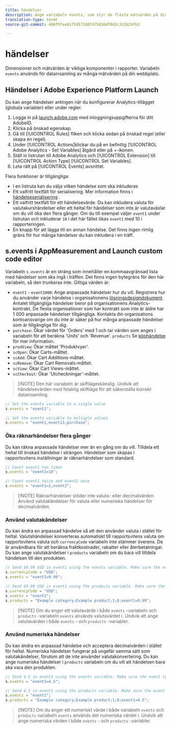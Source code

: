 ```yaml
---
title: händelser
description: Ange variabeln events, som styr de flesta mätvärden på din webbplats.
translation-type: tm+mt
source-git-commit: 468f97ee61f5d573d07475836df8d2c313b29fb3

---
```



# händelser

Dimensioner och mätvärden är viktiga komponenter i rapporter. Variabeln `events` används för datainsamling av många mätvärden på din webbplats.

## Händelser i Adobe Experience Platform Launch

Du kan ange händelser antingen när du konfigurerar Analytics-tillägget (globala variabler) eller under regler.

1. Logga in på [launch.adobe.com](https://launch.adobe.com) med inloggningsuppgifterna för ditt AdobeID.
2. Klicka på önskad egenskap.
3. Gå till [!UICONTROL Rules] fliken och klicka sedan på önskad regel (eller skapa en regel).
4. Under [!UICONTROL Actions]klickar du på en befintlig [!UICONTROL Adobe Analytics - Set Variables] åtgärd eller på +-ikonen.
5. Ställ in listrutan till Adobe Analytics och [!UICONTROL Extension] till [!UICONTROL Action Type] [!UICONTROL Set Variables].
6. Leta rätt på [!UICONTROL Events] avsnittet.

Flera funktioner är tillgängliga:

* I en listruta kan du välja vilken händelse som ska inkluderas
* Ett valfritt textfält för serialisering. Mer information finns i [händelseserialisering](event-serialization.md) .
* Ett valfritt textfält för ett händelsevärde. Du kan inkludera valuta för valutakurshändelser eller ett heltal för händelser som inte är valutaväxlar om du vill öka den flera gånger. Om du till exempel väljer `event1` under listrutan och inkluderar `10` i det här fältet ökas `event1` med 10 i rapporteringen.
* En knapp för att lägga till en annan händelse. Det finns ingen rimlig gräns för hur många händelser du kan inkludera i en träff.

## s.events i AppMeasurement and Launch custom code editor

Variabeln `s.events` är en sträng som innehåller en kommaavgränsad lista med händelser som ska ingå i träffen. Det finns ingen bytegräns för den här variabeln, så den trunkeras inte. Giltiga värden är:

* `event1` - `event1000`: Ange anpassade händelser hur du vill. Registrera hur du använder varje händelse i organisationens [lösningsdesigndokument](../../../prepare/solution-design.md). Antalet tillgängliga händelser beror på organisationens Analytics-kontrakt. De flesta organisationer som har kontrakt som inte är äldre har 1 000 anpassade händelser tillgängliga. Kontakta din organisations kontoansvarige om du inte är säker på hur många anpassade händelser som är tillgängliga för dig.
* `purchase`: Ökar värdet för &#39;Orders&#39; med 1 och tar värden som anges i variabeln för att beräkna &#39;Units&#39; och &#39;Revenue&#39;. `products` Se [köphändelse](event-purchase.md) för mer information.
* `prodView`: Ökar måttet &#39;Produktvyer&#39;.
* `scOpen`: Ökar Carts-måttet.
* `scAdd`: Ökar Cart Additions-måttet.
* `scRemove`: Ökar Cart Removals-måttet.
* `scView`: Ökar Cart Views-måttet.
* `scCheckout`: Ökar &#39;Utcheckningar&#39;-måttet.

> [!NOTE] Den här variabeln är skiftlägeskänslig. Undvik att händelsevärden med felaktig skiftläge för att säkerställa korrekt datainsamling.

```js
// Set the events variable to a single value
s.events = "event1";

// Set the events variable to multiple values
s.events = "event1,event13,purchase";
```

### Öka räknarhändelser flera gånger

Du kan räkna anpassade händelser mer än en gång om du vill. Tilldela ett heltal till önskad händelse i strängen. Händelser som skapas i rapportsvitens inställningar är räknarhändelser som standard.

```js
// Count event1 ten times
s.events = "event1=10";

// Count event1 twice and event2 once
s.events = "event1=2,event2";
```

> [!NOTE] Räknarhändelser stöder inte valuta- eller decimalvärden. Använd valutakändelser för valuta eller numeriska händelser för decimalvärden.

### Använd valutakändelser

Du kan ändra en anpassad händelse så att den använder valuta i stället för heltal. Valutahändelser konverteras automatiskt till rapportsvitens valuta om rapportsvitens valuta och `currencyCode` variabeln inte stämmer överens. De är användbara för att beräkna fraktkostnader, rabatter eller återbetalningar. Du kan ange valutakändelser i `products` variabeln om du bara vill tilldela händelsen till den produkten.

```js
// Send $9.99 USD in event1 using the events variable. Make sure the event type for event1 is Currency in report suite settings
s.currencyCode = "USD";
s.events = "event1=9.99";

// Send $9.99 USD in event1 using the products variable. Make sure the event type for event1 is Currency in report suite settings
s.currencyCode = "USD";
s.events = "event1";
s.products = "Example category;Example product;1;0;event1=9.99";
```

> [!NOTE] Om du anger ett valutavärde i både `events` -variabeln och `products` -variabeln `events` används valutavärdet i. Undvik att ange valutavärden i både `events` - och `products` -variabler.

### Använd numeriska händelser

Du kan ändra en anpassad händelse och acceptera decimalvärden i stället för heltal. Numeriska händelser fungerar på ungefär samma sätt som valutakändelser, förutom att de inte använder valutakonvertering. Du kan ange numeriska händelser i `products` variabeln om du vill att händelsen bara ska vara den produkten.

```js
// Send 4.5 in event1 using the events variable. Make sure the event type for event1 is Numeric in report suite settings
s.events = "event1=4.5";

// Send 4.5 in event1 using the products variable. Make sure the event type for event1 is Numeric in report suite settings
s.events = "event1";
s.products = "Example category;Example product;1;0;event1=4.5";
```

> [!NOTE] Om du anger ett numeriskt värde i både variabeln `events` och `products` variabeln `events` används det numeriska värdet i. Undvik att ange numeriska värden i både `events` - och `products` -variabler.
